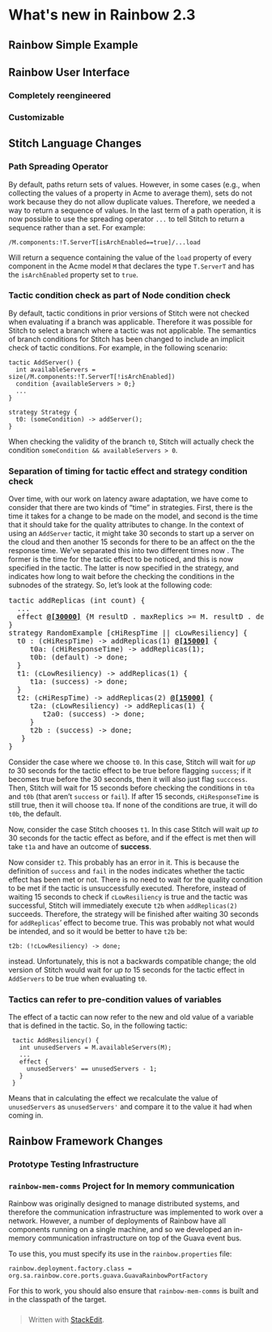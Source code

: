 # What's new in Rainbow 2.3

## Rainbow Simple Example

## Rainbow User Interface

### Completely reengineered

### Customizable

## Stitch Language Changes

### Path Spreading Operator

By default, paths return sets of values. However, in some cases (e.g., when collecting the values of a property in Acme to average them), sets do not work because they do not allow duplicate values. Therefore, we needed a way to return a sequence of values. In the last term of a path operation, it is now possible to use the spreading operator `...` to tell Stitch to return a sequence rather than a set. For example:

```
/M.components:!T.ServerT[isArchEnabled==true]/...load
```
Will return a sequence containing the value of the `load` property of every component in the Acme model `M` that declares the type `T.ServerT` and has the `isArchEnabled` property set to `true`.

### Tactic condition check as part of Node condition check

By default, tactic conditions in prior versions of Stitch were not checked when evaluating if a branch was applicable. Therefore it was possible for Stitch to select a branch where a tactic was not applicable. The semantics of branch conditions for Stitch has been changed to include an implicit check of tactic conditions. For example, in the following scenario:

```
tactic AddServer() {
  int availableServers = size(/M.components:!T.ServerT[!isArchEnabled])
  condition {availableServers > 0;}
  ...
}

strategy Strategy {
  t0: (someCondition) -> addServer();
}
```
When checking the validity of the branch `t0`, Stitch will actually check the condition `someCondition && availableServers > 0`. 

### Separation of timing for tactic effect and strategy condition check

Over time, with our work on latency aware adaptation, we have come to consider that there are two kinds of “time”  in strategies. First, there is the time it takes for a change to be made on the model, and second is the time that it should take for the quality attributes to change. In the context of using an `AddServer` tactic, it might take 30 seconds to start up a server on the cloud and then another 15 seconds for there to be an affect on the the response time. We’ve separated this into two different times now . The former is the time for the tactic effect to be noticed, and this is now specified in the tactic. The latter is now specified in the strategy, and indicates how long to wait before the checking the conditions in the subnodes of the strategy. So, let’s look at the following code:

<pre>
tactic addReplicas (int count) {
  ...
  effect <b><u>@[30000]</u></b> {M resultD . maxReplics >= M. resultD . desiredReplics;}
}
strategy RandomExample [cHiRespTime || cLowResiliency] {
  t0 : (cHiRespTime) -> addReplicas(1) <b><u>@[15000]</u></b> {
     t0a: (cHiResponseTime) -> addReplicas(1);
     t0b: (default) -> done; 
  }
  t1: (cLowResiliency) -> addReplicas(1) {
     t1a: (success) -> done;
  }
  t2: (cHiRespTime) -> addReplicas(2) <b><u>@[15000]</u></b> {
     t2a: (cLowResiliency) -> addReplicas(1) {
        t2a0: (success) -> done;
     }
     t2b : (success) -> done;
   }
}
</pre>
Consider the case where we choose  `t0`. In this case, Stitch will wait for  _up to_  30 seconds for the tactic effect to be true before flagging  `success`; if it becomes true before the 30 seconds, then it will also just flag  `succcess`. Then, Stitch will wait for 15 seconds before checking the conditions in  `t0a`  and  `t0b`  (that aren’t  `success`  or  `fail`). If after 15 seconds, `cHiResponseTime` is still true, then it will choose  `t0a`. If none of the conditions are true, it will do  `t0b`, the default.

Now, consider the case Stitch chooses  `t1`. In this case Stitch will wait  _up to_  30 seconds for the tactic effect as before, and if the effect is met then will take  `t1a`  and have an outcome of  **success**.

Now consider  `t2`. This probably has an error in it. This is because the definition of  `success`  and  `fail`  in the nodes indicates whether the tactic effect has been met or not. There is no need to wait for the quality condition to be met if the tactic is unsuccessfully executed. Therefore, instead of waiting 15 seconds to check if  `cLowResiliency`  is true and the tactic was successful, Stitch will immediately execute  `t2b`  when  `addReplicas(2)`  succeeds. Therefore, the strategy will be finished after waiting 30 seconds for `addReplicas`’ effect to become true. This was probably not what would be intended, and so it would be better to have  `t2b`  be:

```
t2b: (!cLowResiliency) -> done;
```

instead. Unfortunately, this is not a backwards compatible change; the old version of Stitch would wait for _up to_ 15 seconds for the tactic effect in `AddServers` to be true when evaluating `t0`.

### Tactics can refer to pre-condition values of variables
The effect of a tactic can now refer to the new and old value of a variable that is defined in the tactic. So, in the following tactic:

```
 tactic AddResiliency() {
   int unusedServers = M.availableServers(M); 
   ...
   effect {
     unusedServers' == unusedServers - 1;
   }
 }
```
Means that in calculating the effect we recalculate the value of  `unusedServers`  as  `unusedServers'`  and compare it to the value it had when coming in.

## Rainbow Framework Changes

### Prototype Testing Infrastructure

### `rainbow-mem-comms` Project for In memory communication
Rainbow was originally designed to manage distributed systems, and therefore the communication infrastructure was implemented to work over a network. However, a number of deployments of Rainbow have all components running on a single machine, and so we developed an in-memory communication infrastructure on top of the Guava event bus. 

To use this, you must specify its use in the `rainbow.properties` file:

```
rainbow.deployment.factory.class = org.sa.rainbow.core.ports.guava.GuavaRainbowPortFactory
```
For this to work, you should also ensure that `rainbow-mem-comms` is built and in the classpath of the target.
### 
> Written with [StackEdit](https://stackedit.io/).
